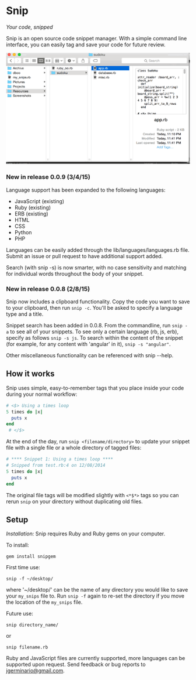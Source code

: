 Snip 
====
*Your code, snipped*

Snip is an open source code snippet manager. With a simple command line interface, you can easily tag and save your code for future review.
<p align="center">
<img src="snip.gif" />
</p>

### New in release 0.0.9 (3/4/15)

Language support has been expanded to the following languages:
* JavaScript (existing)
* Ruby (existing)
* ERB (existing)
* HTML
* CSS
* Python
* PHP

Languages can be easily added through the lib/languages/languages.rb file. Submit an issue or pull request to have additional support added.

Search (with snip -s) is now smarter, with no case sensitivity and matching for individual words throughout the body of your snippet.

### New in release 0.0.8 (2/8/15)

Snip now includes a clipboard functionality. Copy the code you want to save to your clipboard, then run `snip -c`. You'll be asked to specify a language type and a title.

Snippet search has been added in 0.0.8. From the commandline, run `snip -a` to see all of your snippets. To see only a certain language (rb, js, erb), specify as follows `snip -s js`. To search within the content of the snippet (for example, for any content with 'angular' in it), `snip -s "angular"`.

Other miscellaneous functionality can be referenced with snip --help.

## How it works

Snip uses simple, easy-to-remember tags that you place inside your code during your normal workflow:
```ruby
# <$> Using a times loop
5 times do |x|
  puts x
end
 # </$>
```

At the end of the day, run `snip <filename/directory>` to update your snippet file with a single file or a whole directory of tagged files:

```ruby
# **** Snippet 1: Using a times loop ****
# Snipped from test.rb:4 on 12/08/2014
5 times do |x|
  puts x
end
```

The original file tags will be modified slightly with `<*$*>` tags so you can rerun `snip` on your directory without duplicating old files.

## Setup
*Installation:*
Snip requires Ruby and Ruby gems on your computer.

To install:
```
gem install snipgem
```

First time use:
```
snip -f ~/desktop/
```
where '~/desktop/' can be the name of any directory you would like to save your `my_snips` file to. Run `snip -f` again to re-set the directory if you move the location of the `my_snips` file.

Future use:
```
snip directory_name/
```
or
```
snip filename.rb
```

Ruby and JavaScript files are currently supported, more languages can be supported upon request. Send feedback or bug reports to jgerminario@gmail.com.



